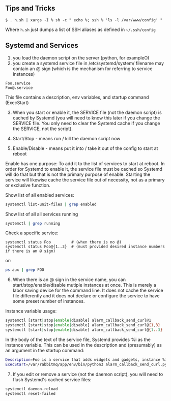 ## Tips and Tricks

```
$ . h.sh | xargs -I % sh -c " echo %; ssh % 'ls -l /var/www/config' "
```

Where `h.sh` just dumps a list of SSH aliases as defined in `~/.ssh/config`

## Systemd and Services

1. you load the daemon script on the server (python, for exampleO)
2. you create a systemd service file in   /etc/systemd/system/
   filename may contain an @ sign (which is the mechanism for referring to service instances)
        
```
Foo.service 
Foo@.service
```
This file contains a description, env variables, and startup command (ExecStart)

3.  When you start or enable it,  the SERVICE file (not the daemon script) is cached by Systemd (you will need to know this later if you change the SERVICE file. You only need to clear the Systemd cache if you change the SERVICE, not the script).

4.  Start/Stop - means run / kill the daemon script now

5.  Enable/Disable - means put it into / take it out of the config to start at reboot

Enable has one purpose:  To add it to the list of services to start at reboot.
In order for Systemd to enable it, the service file must be cached so Systemd will do that but that is not the primary purpose of enable.  Starting the service will likewise cache the service file out of necessity, not as a primary or exclusive function.

Show list of all enabled services:
```sh
systemctl list-unit-files | grep enabled
````
Show list of all all services running
```sh
systemctl | grep running
```
Check a specific service:
```
systemctl status Foo         # (when there is no @)
systemctl status Foo@{1..3}  # (must provided desired instance numbers if there is an @ sign)
```
or:
```sh
ps aux | grep FOO
```

6.  When there is an @ sign in the service name,  you can   start/stop/enable/disable   mutiple instances at once.
This is merely a labor saving device for the command line.  It does not cache the service file differently and it does not declare or configure the service to have some preset number of instances.

Instance variable usage:
        
```sh
systemctl [start|stop|enable|disable] alarm_callback_send_curl@1           # Just instance 1
systemctl [start|stop|enable|disable] alarm_callback_send_curl@{1,3}       # Just instances 1 and 3
systemctl [start|stop|enable|disable] alarm_callback_send_curl@{1..3}      # All instances from 1 - 3
```

In the body of the text of the service file, Systemd provides %i as the instance variable.  This can be used in the description and (presumably) as an argument in the startup command:

```sh
Description=Foo is a service that adds widgets and gadgets, instance %i
ExecStart=/var/rabbitmq/app/env/bin/python3 alarm_callback_send_curl.py foo %i bar
```

7.  If you edit or remove a service (not the daemon script),  you will need to flush Systemd's cached service files: 

```sh
systemctl daemon-reload
systemctl reset-failed
```
